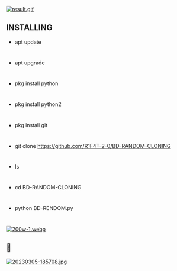 [![result.gif](https://i.postimg.cc/j2x42VQs/result.gif)](https://postimg.cc/7GR2tWWc)


## INSTALLING

- apt update
#
- apt upgrade
#
- pkg install python
#
- pkg install python2
#
- pkg install git
#
- git clone https://github.com/R1F4T-2-0/BD-RANDOM-CLONING
#
- ls
#
- cd BD-RANDOM-CLONING
#
- python BD-RENDOM.py
#
[![200w-1.webp](https://i.postimg.cc/bNbLGfFH/200w-1.webp)](https://postimg.cc/9rmySK2r)
## 🖤
[![20230305-185708.jpg](https://i.postimg.cc/3JLR1Qx6/20230305-185708.jpg)](https://postimg.cc/TpDf2Smq)
